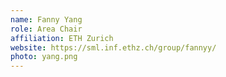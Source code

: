 ```yaml
---
name: Fanny Yang
role: Area Chair
affiliation: ETH Zurich
website: https://sml.inf.ethz.ch/group/fannyy/
photo: yang.png
---
```

